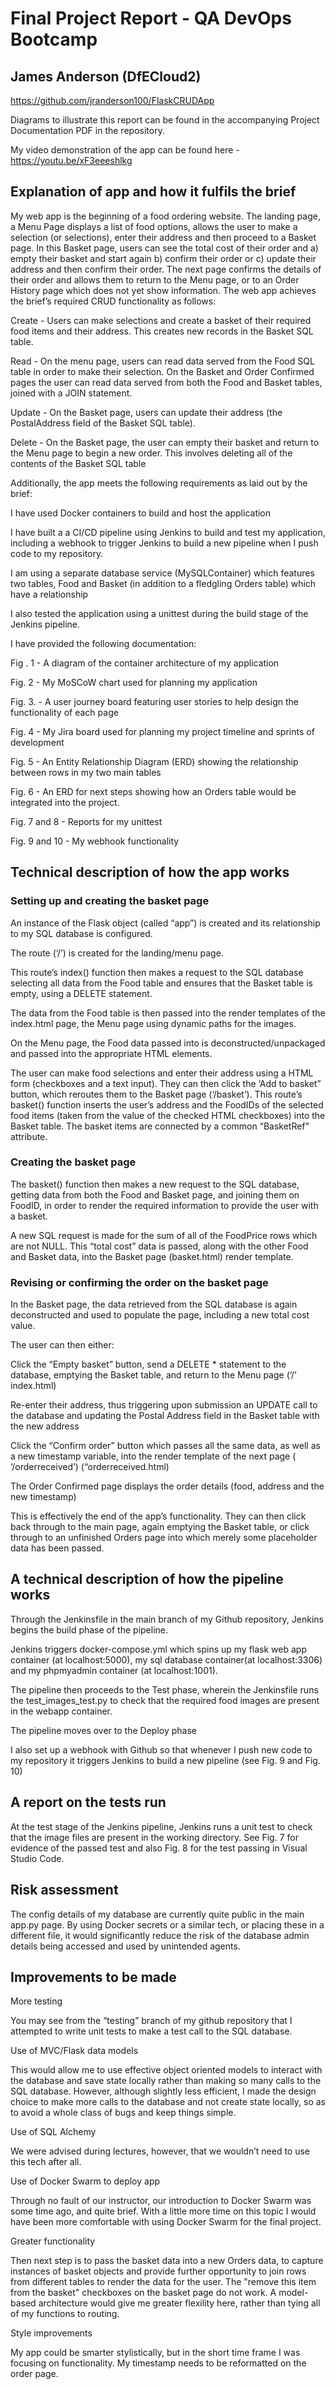 # Final Project Report - QA DevOps Bootcamp

## James Anderson (DfECloud2)

https://github.com/jranderson100/FlaskCRUDApp 

Diagrams to illustrate this report can be found in the accompanying Project Documentation PDF in the repository.

My video demonstration of the app can be found here - https://youtu.be/xF3eeeshlkg


## Explanation of app and how it fulfils the brief

My web app is the beginning of a food ordering website. The landing page, a Menu Page displays a list of food options, allows the user to make a selection (or selections), enter their address and then proceed to a Basket page. In this Basket page, users can see the total cost of their order and a) empty their basket and start again b) confirm their order or c) update their address and then confirm their order. The next page confirms the details of their order and allows them to return to the Menu page, or to an Order History page which does not yet show information.  The web app achieves the brief’s required CRUD functionality as follows:

Create - Users can make selections and create a basket of their required food items and their address. This creates new records in the Basket SQL table.


Read - On the menu page, users can read data served from the Food SQL table in order to make their selection. On the Basket and Order Confirmed pages the user    can read data served from both the Food and Basket tables, joined with a JOIN statement.

 

Update - On the Basket page,  users can update their address (the PostalAddress field of the Basket SQL table).

Delete - On the Basket page, the user can empty their basket and return to the Menu page to begin a new order. This involves deleting all of the contents of the  Basket SQL table 


Additionally, the app meets the following requirements as laid out by the brief:

I have used Docker containers to build and host the application

I have built a a CI/CD pipeline using Jenkins to build and test my application, including a webhook to trigger Jenkins to build a new pipeline when I push code to my repository.

I am using a separate database service (MySQLContainer) which features two tables, Food and Basket (in addition to a fledgling Orders table) which have a relationship

I also tested the application using a unittest during the build stage of the Jenkins pipeline.

I have provided the following documentation:

Fig . 1 -  A diagram of the container architecture of my application

Fig. 2 - My MoSCoW chart used for planning my application

Fig. 3. -  A user journey board featuring user stories to help design the functionality of each page

Fig. 4 -  My Jira board used for planning my project timeline and sprints of development

Fig. 5  - An Entity Relationship Diagram (ERD) showing the relationship between rows in my two main tables 

Fig. 6 - An ERD for next steps showing how an Orders table would be integrated into the project. 

Fig. 7 and 8 - Reports for my unittest 
        
Fig. 9 and 10 - My  webhook functionality



## Technical description of how the app works

	

### Setting up and creating the basket page

An instance of the Flask object (called “app”) is created and its relationship to my SQL database is configured.

The route (‘/’) is created for the landing/menu page.

This route’s index() function then makes a request to the SQL database selecting all data from the Food table and ensures that the Basket table is empty, using a DELETE statement. 

The data from the Food table is then passed into the render templates of the index.html page, the Menu page using dynamic paths for the images.

On the Menu page, the Food data passed into is deconstructed/unpackaged and passed into the appropriate HTML elements.

The user can make food selections and enter their address using a HTML form (checkboxes and a text input). They can then click the ‘Add to basket” button, which reroutes them to the Basket page (‘/basket’). This route’s basket() function inserts the user’s address and the FoodIDs of the selected food items (taken from the value of the checked HTML checkboxes) into the Basket table. The basket items are connected by a common “BasketRef” attribute.


### Creating the basket page 

The basket() function then makes a new request to the SQL database, getting data from both the Food and Basket page, and joining them on FoodID, in order to render the required information to provide the user with a basket. 

A new SQL request is made for the sum of all of the FoodPrice rows which are not NULL. This “total cost” data is passed, along with the other Food and Basket data, into the Basket page (basket.html) render template. 


### Revising or confirming the order on the basket page 

In the Basket page, the data retrieved from the SQL database is again deconstructed and used to populate the page, including a new total cost value.

The user can then either:

Click the “Empty basket” button, send a DELETE * statement to the database, emptying the Basket table, and return to the Menu page (‘/’ index.html) 

Re-enter their address, thus triggering upon submission an UPDATE call to the database and updating the Postal Address field in the Basket table with the new address

Click the “Confirm order” button which passes all the same data, as well as a new timestamp variable, into the render template of the next page ( ‘/orderreceived’) (“orderreceived.html)


The Order Confirmed page displays the order details (food, address and the new timestamp)


This is effectively the end of the app’s functionality. They can then click back through to the main page, again emptying the Basket table, or click through to an unfinished Orders page into which merely some placeholder data has been passed.




## A technical description of how the pipeline works

Through the Jenkinsfile in the main branch of my Github repository, Jenkins begins the build phase of the pipeline. 

Jenkins triggers docker-compose.yml which spins up my flask web app container (at localhost:5000), my sql database container(at localhost:3306) and my phpmyadmin container (at localhost:1001). 

The pipeline then proceeds to the Test phase, wherein the Jenkinsfile runs the test_images_test.py to check that the required food images are present in the webapp container. 

The pipeline moves over to the Deploy phase

I also set up a webhook with Github so that whenever I push new code to my repository it triggers Jenkins to build a new pipeline (see Fig. 9 and Fig. 10) 



## A report on the  tests run

At the test stage of the Jenkins pipeline, Jenkins runs a unit test to check that the image files are present in the working directory. See Fig. 7 for evidence of the passed test and also Fig. 8 for the test passing in Visual Studio Code.


## Risk assessment
The config details of my database are currently quite public in the main app.py page. By using Docker secrets or a similar tech, or placing these in a different file, it would significantly reduce the risk of the database admin details being accessed and used by unintended agents.

## Improvements to be made

More testing 

You may see from the “testing” branch of my github repository that I attempted to write unit tests to make a test call to the SQL database. 

Use of MVC/Flask data models

This would allow me to use effective object oriented models to interact with the database and save state locally rather than making so many calls to the SQL database. However, although slightly less efficient, I made the design choice to make more calls to the database and not create state locally, so as to avoid a whole class of bugs and keep things simple.

Use of SQL Alchemy 

We were advised during lectures, however, that we wouldn’t need to use this tech after all.

Use of Docker Swarm to deploy app

Through no fault of our instructor, our introduction to Docker Swarm was some time ago, and quite brief. With a little more time on this topic I would have been more comfortable with using Docker Swarm for the final project. 

Greater functionality

Then next step is to pass the basket data into a new Orders data, to capture instances of basket objects and provide further opportunity to join rows from different tables to render the data for the user. The "remove this item from the basket" checkboxes on the basket page do not work. A model-based architecture would give me greater flexility here, rather than tying all of my functions to routing.  

Style improvements

My app could be smarter stylistically, but in the short time frame I was focusing on functionality. My timestamp needs to be reformatted on the order page. 
